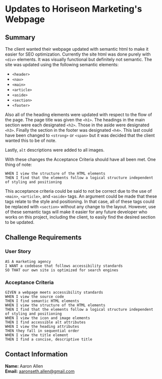 # Updates to Horiseon Marketing's Webpage

## Summary

The client wanted their webpage updated with semantic html to make it easier for SEO optimization. Currently the site html was done purely with `<div>` elements. It was visually functional but definitely not semantic. The site was updated using the following semantic elements:
- `<header>`
- `<nav>`
- `<main>`
- `<article>`
- `<aside>`
- `<section>`
- `<footer>`

Also all of the heading elements were updated with respect to the flow of the page. The page title was given the `<h1>`. The headings in the main section were each designated `<h2>`. Those in the aside were designated `<h3>`. Finally the section in the footer was designated `<h4>`. This last could have been changed to `<strong>` or `<span>` but it was decided that the client wanted this to be of note. 

Lastly, `alt` descriptions were added to all images. 

With these changes the Acceptance Criteria should have all been met. One thing of note:  

```
WHEN I view the structure of the HTML elements
THEN I find that the elements follow a logical structure independent of styling and positioning
```
This acceptance criteria could be said to not be correct due to the use of `<main>`, `<article>`, and `<aside>` tags. An argument could be made that these tags relate to the style and positioning. In that case, all of these tags could be replaced with `<section>` without any change to the layout. However, use of these semantic tags will make it easier for any future developer  who works on this project, including the client, to easily find the desired section to be updated.  

## Challenge Requirements

### User Story

```
AS A marketing agency
I WANT a codebase that follows accessibility standards
SO THAT our own site is optimized for search engines
```

### Acceptance Criteria

```
GIVEN a webpage meets accessibility standards
WHEN I view the source code
THEN I find semantic HTML elements
WHEN I view the structure of the HTML elements
THEN I find that the elements follow a logical structure independent of styling and positioning
WHEN I view the icon and image elements
THEN I find accessible alt attributes
WHEN I view the heading attributes
THEN they fall in sequential order
WHEN I view the title element
THEN I find a concise, descriptive title
```

## Contact Information

<strong>Name:</strong> Aaron Allen  
<strong>Email:</strong> aaronseth.allen@gmail.com 
